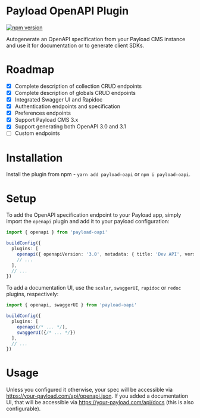 # Payload OpenAPI Plugin

[![npm version](https://badge.fury.io/js/payload-oapi.svg)](https://www.npmjs.com/package/payload-oapi)

Autogenerate an OpenAPI specification from your Payload CMS instance and use it for documentation or to generate client SDKs.

# Roadmap

- [x] Complete description of collection CRUD endpoints
- [x] Complete description of globals CRUD endpoints
- [x] Integrated Swagger UI and Rapidoc
- [x] Authentication endpoints and specification
- [x] Preferences endpoints
- [x] Support Payload CMS 3.x
- [x] Support generating both OpenAPI 3.0 and 3.1
- [ ] Custom endpoints

# Installation

Install the plugin from npm - `yarn add payload-oapi` or `npm i payload-oapi`.

# Setup

To add the OpenAPI specification endpoint to your Payload app, simply import the `openapi` plugin and add it to your payload configuration:

```typescript
import { openapi } from 'payload-oapi'

buildConfig({
  plugins: [
    openapi({ openapiVersion: '3.0', metadata: { title: 'Dev API', version: '0.0.1' } }),
    // ...
  ],
  // ...
})
```

To add a documentation UI, use the `scalar`, `swaggerUI`, `rapidoc` or `redoc` plugins, respectively:

```typescript
import { openapi, swaggerUI } from 'payload-oapi'

buildConfig({
  plugins: [
    openapi(/* ... */),
    swaggerUI({/* ... */})
  ],
  // ...
})
```

# Usage

Unless you configured it otherwise, your spec will be accessible via <https://your-payload.com/api/openapi.json>. If you
added a documentation UI, that will be accessible via <https://your-payload.com/api/docs> (this is also configurable).

